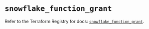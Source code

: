 # `snowflake_function_grant`

Refer to the Terraform Registry for docs: [`snowflake_function_grant`](https://registry.terraform.io/providers/snowflake-labs/snowflake/0.83.1/docs/resources/function_grant).
